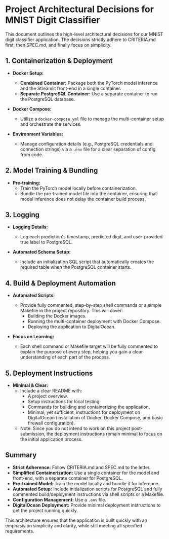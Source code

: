 # Project Architectural Decisions for MNIST Digit Classifier

This document outlines the high-level architectural decisions for our MNIST digit classifier application. The decisions strictly adhere to CRITERIA.md first, then SPEC.md, and finally focus on simplicity.

## 1. Containerization & Deployment

- **Docker Setup:**
  - **Combined Container:** Package both the PyTorch model inference and the Streamlit front-end in a single container.
  - **Separate PostgreSQL Container:** Use a separate container to run the PostgreSQL database.

- **Docker Compose:**
  - Utilize a `docker-compose.yml` file to manage the multi-container setup and orchestrate the services.

- **Environment Variables:**
  - Manage configuration details (e.g., PostgreSQL credentials and connection strings) via a `.env` file for a clear separation of config from code.

## 2. Model Training & Bundling

- **Pre-training:** 
  - Train the PyTorch model locally before containerization.
  - Bundle the pre-trained model file into the container, ensuring that model inference does not delay the container build process.

## 3. Logging

- **Logging Details:**
  - Log each prediction's timestamp, predicted digit, and user-provided true label to PostgreSQL.
  
- **Automated Schema Setup:**
  - Include an initialization SQL script that automatically creates the required table when the PostgreSQL container starts.

## 4. Build & Deployment Automation

- **Automated Scripts:**
  - Provide fully commented, step-by-step shell commands or a simple Makefile in the project repository. This will cover:
    - Building the Docker images.
    - Running the multi-container deployment with Docker Compose.
    - Deploying the application to DigitalOcean.
  
- **Focus on Learning:**
  - Each shell command or Makefile target will be fully commented to explain the purpose of every step, helping you gain a clear understanding of each part of the process.

## 5. Deployment Instructions

- **Minimal & Clear:**
  - Include a clear README with:
    - A project overview.
    - Setup instructions for local testing.
    - Commands for building and containerizing the application.
    - Minimal, yet sufficient, instructions for deployment on DigitalOcean (installation of Docker, Docker Compose, and basic firewall configuration).
  - Note: Since you do not intend to work on this project post-submission, the deployment instructions remain minimal to focus on the initial application process.

## Summary

- **Strict Adherence:** Follow CRITERIA.md and SPEC.md to the letter.
- **Simplified Containerization:** Use a single container for the model and front-end, with a separate container for PostgreSQL.
- **Pre-trained Model:** Train the model locally and bundle it for inference.
- **Automated Setup:** Include initialization scripts for PostgreSQL and fully commented build/deployment instructions via shell scripts or a Makefile.
- **Configuration Management:** Use a `.env` file.
- **DigitalOcean Deployment:** Provide minimal deployment instructions to get the project running quickly.

This architecture ensures that the application is built quickly with an emphasis on simplicity and clarity, while still meeting all specified requirements.